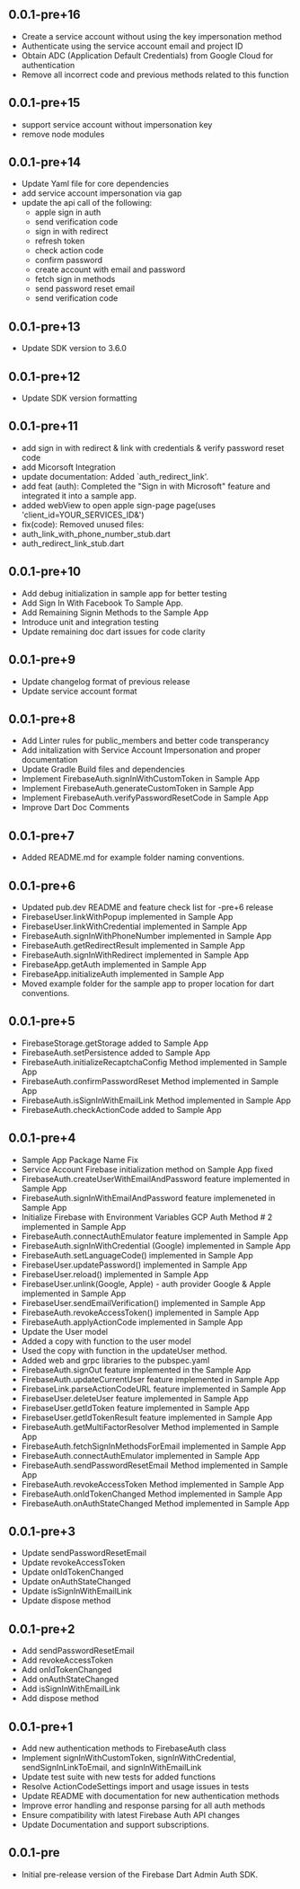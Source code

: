 ## 0.0.1-pre+16

- Create a service account without using the key impersonation method
- Authenticate using the service account email and project ID
- Obtain ADC (Application Default Credentials) from Google Cloud for authentication
- Remove all incorrect code and previous methods related to this function

## 0.0.1-pre+15

- support service account without impersonation key
- remove node modules

## 0.0.1-pre+14

- Update Yaml file for core dependencies
- add service account impersonation via gap
- update the api call of the following:
  - apple sign in auth
  - send verification code
  - sign in with redirect
  - refresh token
  - check action code
  - confirm password
  - create account with email and password
  - fetch sign in methods
  - send password reset email
  - send verification code

## 0.0.1-pre+13

- Update SDK version to 3.6.0

## 0.0.1-pre+12

- Update SDK version formatting

## 0.0.1-pre+11

- add sign in with redirect & link with credentials & verify password reset code
- add Micorsoft Integration
- update documentation: Added `auth_redirect_link'.
- add feat (auth): Completed the "Sign in with Microsoft" feature and integrated it into a sample app.
- added webView to open apple sign-page page(uses 'client_id=YOUR_SERVICES_ID&')
- fix(code): Removed unused files:
- auth_link_with_phone_number_stub.dart
- auth_redirect_link_stub.dart

## 0.0.1-pre+10

- Add debug initialization in sample app for better testing
- Add Sign In With Facebook To Sample App.
- Add Remaining Signin Methods to the Sample App
- Introduce unit and integration testing
- Update remaining doc dart issues for code clarity 

## 0.0.1-pre+9

- Update changelog format of previous release
- Update service account format

## 0.0.1-pre+8

- Add Linter rules for public_members and better code transperancy
- Add initalization with Service Account Impersonation and proper documentation
- Update Gradle Build files and dependencies
- Implement FirebaseAuth.signInWithCustomToken in Sample App
- Implement FirebaseAuth.generateCustomToken in Sample App
- Implement FirebaseAuth.verifyPasswordResetCode in Sample App
- Improve Dart Doc Comments

## 0.0.1-pre+7

- Added README.md for example folder naming conventions.

## 0.0.1-pre+6

- Updated pub.dev README and feature check list for -pre+6 release
- FirebaseUser.linkWithPopup implemented in Sample App
- FirebaseUser.linkWithCredential implemented in Sample App
- FirebaseAuth.signInWithPhoneNumber implemented in Sample App
- FirebaseAuth.getRedirectResult implemented in Sample App
- FirebaseAuth.signInWithRedirect implemented in Sample App
- FirebaseApp.getAuth implemented in Sample App
- FirebaseApp.initializeAuth implemented in Sample App
- Moved example folder for the sample app to proper location for dart conventions.

## 0.0.1-pre+5

- FirebaseStorage.getStorage added to Sample App
- FirebaseAuth.setPersistence added to Sample App
- FirebaseAuth.initializeRecaptchaConfig Method implemented in Sample App
- FirebaseAuth.confirmPasswordReset Method implemented in Sample App
- FirebaseAuth.isSignInWithEmailLink Method implemented in Sample App
- FirebaseAuth.checkActionCode added to Sample App

## 0.0.1-pre+4

- Sample App Package Name Fix
- Service Account Firebase initialization method on Sample App fixed
- FirebaseAuth.createUserWithEmailAndPassword feature implemented in Sample App
- FirebaseAuth.signInWithEmailAndPassword feature implemeneted in Sample App
- Initialize Firebase with Environment Variables GCP Auth Method # 2 implemented in Sample App
- FirebaseAuth.connectAuthEmulator feature implemented in Sample App
- FirebaseAuth.signInWithCredential (Google) implemented in Sample App
- FirebaseAuth.setLanguageCode() implemented in Sample App
- FirebaseUser.updatePassword() implemented in Sample App
- FirebaseUser.reload() implemented in Sample App
- FirebaseUser.unlink(Google, Apple) - auth provider Google & Apple implemented in Sample App
- FirebaseUser.sendEmailVerification() implemented in Sample App
- FirebaseAuth.revokeAccessToken() implemented in Sample App
- FirebaseAuth.applyActionCode implemented in Sample App
- Update the User model
- Added a copy with function to the user model
- Used the copy with function in the updateUser method.
- Added web and grpc libraries to the pubspec.yaml
- FirebaseAuth.signOut feature implemented in the Sample App
- FirebaseAuth.updateCurrentUser feature implemented in Sample App
- FirebaseLink.parseActionCodeURL feature implemented in Sample App
- FirebaseUser.deleteUser feature implemented in Sample App
- FirebaseUser.getIdToken feature implemented in Sample App
- FirebaseUser.getIdTokenResult feature implemented in Sample App
- FirebaseAuth.getMultiFactorResolver Method implemented in Sample App
- FirebaseAuth.fetchSignInMethodsForEmail implemented in Sample App
- FirebaseAuth.connectAuthEmulator implemented in Sample App
- FirebaseAuth.sendPasswordResetEmail Method implemented in Sample App
- FirebaseAuth.revokeAccessToken Method implemented in Sample App
- FirebaseAuth.onIdTokenChanged Method implemented in Sample App
- FirebaseAuth.onAuthStateChanged Method implemented in Sample App

## 0.0.1-pre+3

- Update sendPasswordResetEmail
- Update revokeAccessToken
- Update onIdTokenChanged
- Update onAuthStateChanged
- Update isSignInWithEmailLink
- Update dispose method

## 0.0.1-pre+2

- Add sendPasswordResetEmail
- Add revokeAccessToken
- Add onIdTokenChanged
- Add onAuthStateChanged
- Add isSignInWithEmailLink
- Add dispose method

## 0.0.1-pre+1

- Add new authentication methods to FirebaseAuth class
- Implement signInWithCustomToken, signInWithCredential, sendSignInLinkToEmail, and signInWithEmailLink
- Update test suite with new tests for added functions
- Resolve ActionCodeSettings import and usage issues in tests
- Update README with documentation for new authentication methods
- Improve error handling and response parsing for all auth methods
- Ensure compatibility with latest Firebase Auth API changes
- Update Documentation and support subscriptions.

## 0.0.1-pre

- Initial pre-release version of the Firebase Dart Admin Auth SDK.
